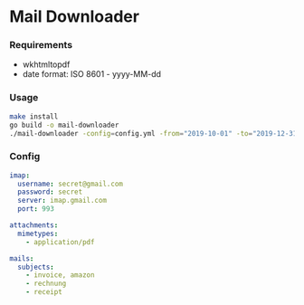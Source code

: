 # Mail Downloader

### Requirements

- wkhtmltopdf
- date format: ISO 8601 - yyyy-MM-dd

### Usage

```bash
make install
go build -o mail-downloader
./mail-downloader -config=config.yml -from="2019-10-01" -to="2019-12-31"
```

### Config

```yaml
imap:
  username: secret@gmail.com
  password: secret
  server: imap.gmail.com
  port: 993

attachments:
  mimetypes:
    - application/pdf

mails:
  subjects:
    - invoice, amazon
    - rechnung
    - receipt
```